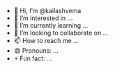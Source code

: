 - 👋 Hi, I’m @kailashvema
- 👀 I’m interested in ...
- 🌱 I’m currently learning ...
- 💞️ I’m looking to collaborate on ...
- 📫 How to reach me ...
- 😄 Pronouns: ...
- ⚡ Fun fact: ...

<!---
kailashvema/kailashvema is a ✨ special ✨ repository because its `README.md` (this file) appears on your GitHub profile.
You can click the Preview link to take a look at your changes.
--->
